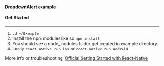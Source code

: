 #### DropdownAlert example
#### Get Started
---
1. ```cd ~/Example```
2. Install the npm modules like so ```npm install```
3. You should see a node_modules folder get created in example directory.
4. Lastly ```react-native run-ios``` or ```react-native run-android```

More info or troubleshooting: [Official Getting Started with React-Native](http://facebook.github.io/react-native/docs/getting-started.html#content)
